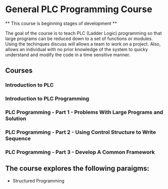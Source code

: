 # General PLC Programming Course

** This course is beginning stages of development **

The goal of the course is to teach PLC (Ladder Logic) programming so that large programs can 
be reduced down to a set of functions or modules. Using the techinques discuss will allows a team to work on 
a project. Also, allows an individual with no prior knowledge of the system to quicky understand and modify the
code in a time sensitive manner.

## Courses 

### Introduction to PLC 
### Introduction to PLC Programming
### PLC Programming - Part 1 -  Problems With Large Programs and Solution 
### PLC Programming - Part 2 - Using Control Structure to Write Sequence
### PLC Programming - Part 3 - Develop A Common Framework 


## The course explores the following paraigms: 
  
- Structured Programming

